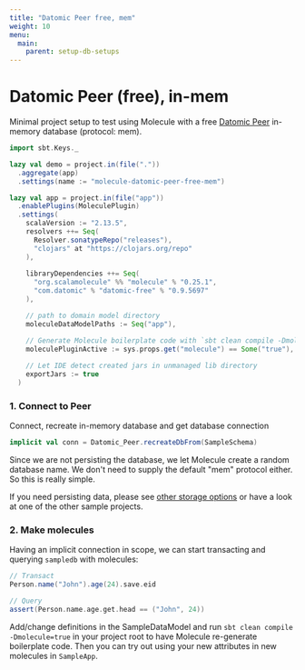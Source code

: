 ```yaml
---
title: "Datomic Peer free, mem"
weight: 10
menu:
  main:
    parent: setup-db-setups
---
```


# Datomic Peer (free), in-mem

Minimal project setup to test using Molecule with a free [Datomic Peer](https://docs.datomic.com/on-prem/peer-getting-started.html) in-memory database (protocol: mem).

```scala
import sbt.Keys._

lazy val demo = project.in(file("."))
  .aggregate(app)
  .settings(name := "molecule-datomic-peer-free-mem")

lazy val app = project.in(file("app"))
  .enablePlugins(MoleculePlugin)
  .settings(
    scalaVersion := "2.13.5",
    resolvers ++= Seq(
      Resolver.sonatypeRepo("releases"),
      "clojars" at "https://clojars.org/repo"
    ),
  
    libraryDependencies ++= Seq(
      "org.scalamolecule" %% "molecule" % "0.25.1",
      "com.datomic" % "datomic-free" % "0.9.5697"
    ),

    // path to domain model directory
    moleculeDataModelPaths := Seq("app"),

    // Generate Molecule boilerplate code with `sbt clean compile -Dmolecule=true`
    moleculePluginActive := sys.props.get("molecule") == Some("true"),
  
    // Let IDE detect created jars in unmanaged lib directory
    exportJars := true
  )
```

### 1. Connect to Peer

Connect, recreate in-memory database and get database connection

```scala
implicit val conn = Datomic_Peer.recreateDbFrom(SampleSchema) 
```

Since we are not persisting the database, we let Molecule create a random database name. We don't need to supply the default "mem" protocol either. So this is really simple.

If you need persisting data, please see [other storage options](https://docs.datomic.com/on-prem/storage.html) or have a look at one of the other sample projects.


### 2. Make molecules

Having an implicit connection in scope, we can start transacting and querying `sampledb` with molecules:
```scala
// Transact
Person.name("John").age(24).save.eid

// Query
assert(Person.name.age.get.head == ("John", 24))
```


Add/change definitions in the SampleDataModel and run `sbt clean compile -Dmolecule=true` in your project root to have Molecule re-generate boilerplate code. Then you can try out using your new attributes in new molecules in `SampleApp`.

